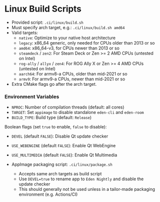 # Linux Build Scripts

* Provided script: `.ci/linux/build.sh`
* Must specify arch target, e.g.: `.ci/linux/build.sh amd64`
* Valid targets:
  * `native`: Optimize to your native host architecture
  * `legacy`: x86\_64 generic, only needed for CPUs older than 2013 or so
  * `amd64`: x86\_64-v3, for CPUs newer than 2013 or so
  * `steamdeck` / `zen2`: For Steam Deck or Zen >= 2 AMD CPUs (untested on Intel)
  * `rog-ally` / `allyx` / `zen4`: For ROG Ally X or Zen >= 4 AMD CPUs (untested on Intel)
  * `aarch64`: For armv8-a CPUs, older than mid-2021 or so
  * `armv9`: For armv9-a CPUs, newer than mid-2021 or so
* Extra CMake flags go after the arch target.

### Environment Variables

* `NPROC`: Number of compilation threads (default: all cores)
* `TARGET`: Set `appimage` to disable standalone `eden-cli` and `eden-room`
* `BUILD_TYPE`: Build type (default: `Release`)

Boolean flags (set `true` to enable, `false` to disable):

* `DEVEL` (default `FALSE`): Disable Qt update checker
* `USE_WEBENGINE` (default `FALSE`): Enable Qt WebEngine
* `USE_MULTIMEDIA` (default `FALSE`): Enable Qt Multimedia

* AppImage packaging script: `.ci/linux/package.sh`

  * Accepts same arch targets as build script
  * Use `DEVEL=true` to rename app to `Eden Nightly` and disable the update checker
  * This should generally not be used unless in a tailor-made packaging environment (e.g. Actions/CI)